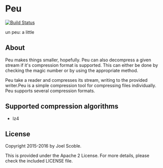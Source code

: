 Peu
=====
[![Build Status](https://travis-ci.org/mohae/peu.png)](https://travis-ci.org/mohae/peu)

un peu: a little

## About
Peu makes things smaller, hopefully. Peu can also decompress a given stream if it's compression format is supported. This can either be done by checking the magic number or by using the appropriate method.

Peu take a reader and compresses its stream, writing to the provided writer.Peu is a simple compression tool for compressing files individually. Peu supports several compression formats.


## Supported compression algorithms

* lz4

## License
Copyright 2015-2016 by Joel Scoble.

This is provided under the Apache 2 License. For more details, please check the included LICENSE file.
